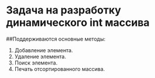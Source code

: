 # Задача на разработку динамического int массива

##Поддерживаются основные методы:
1) Добавление элемента.
2) Удаление элемента.
3) Поиск элемента.
4) Печать отсортированного массива.

